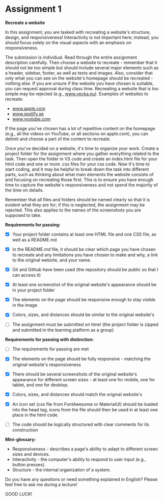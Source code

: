 # Assignment 1

**Recreate a website**

In this assignment, you are tasked with recreating a website's structure, design, and responsiveness! Interactivity is not important here; instead, you should focus solely on the visual aspects with an emphasis on responsiveness.

The submission is individual. Read through the entire assignment description carefully. Then choose a website to recreate - remember that it should not be too simple but should include several major elements such as a header, sidebar, footer, as well as texts and images. Also, consider that only what you can see on the website's homepage should be recreated - nothing else. If you are unsure if the website you have chosen is suitable, you can request approval during class time. Recreating a website that is too simple may be rejected (e.g., www.vecka.nu). Examples of websites to recreate:

- www.apple.com
- www.spotify.se
- www.youtube.com

If the page you've chosen has a lot of repetitive content on the homepage (e.g., all the videos on YouTube, or all sections on apple.com), you can delimit and choose a part of the content to recreate.

Once you've decided on a website, it's time to organize your work. Create a project folder for the assignment where you gather everything related to the task. Then open the folder in VS code and create an index.html file for your html code and one or more .css files for your css code. Now it's time to start coding, and it may be helpful to break down the task into different parts, such as thinking about what main elements the website consists of and focusing on recreating those first. This is to ensure you have enough time to capture the website's responsiveness and not spend the majority of the time on details.

Remember that all files and folders should be named clearly so that it is evident what they are for; if this is neglected, the assignment may be rejected. This also applies to the names of the screenshots you are supposed to take.

**Requirements for passing:**

-[x] Your project folder contains at least one HTML file and one CSS file, as well as a README.md

-[x] In the README.md file, it should be clear which page you have chosen to recreate and any limitations you have chosen to make and why, a link to the original website, and your name.

-[x] Git and Github have been used (the repository should be public so that I can access it)

-[x] At least one screenshot of the original website's appearance should be in your project folder

-[x] The elements on the page should be responsive enough to stay visible in the image

-[x] Colors, sizes, and distances should be similar to the original website's

-[ ] The assignment must be submitted on time! (the project folder is zipped and submitted in the learning platform as a group)

**Requirements for passing with distinction:**

-[ ] The requirements for passing are met

-[x] The elements on the page should be fully responsive - matching the original website's responsiveness

-[x] There should be several screenshots of the original website's appearance for different screen sizes - at least one for mobile, one for tablet, and one for desktop.

-[x] Colors, sizes, and distances should match the original website's

-[x] An icon set (css file from FontAwesome or MaterialUI) should be loaded into the head tag, icons from the file should then be used in at least one place in the html code.

-[ ] The code should be logically structured with clear comments for its construction

**Mini-glossary:**

- Responsiveness - describes a page's ability to adapt to different screen sizes and devices.
- Interactivity - the computer's ability to respond to user input (e.g., button presses).
- Structure - the internal organization of a system.

Do you have any questions or need something explained in English?
Please feel free to ask me during a lecture!

GOOD LUCK!
